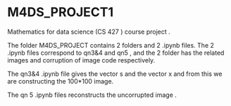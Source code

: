 # M4DS_PROJECT1

Mathematics for data science (CS 427 ) course project .

The folder M4DS_PROJECT contains 2 folders and 2 .ipynb files. The 2 .ipynb files correspond to qn3&4 and qn5 , and the 2 folder has the related images and corruption of image code respectively.

The qn3&4 .ipynb file gives the vector s and the vector x and from this we are constructing the 100*100 image.

The qn 5 .ipynb files reconstructs the uncorrupted image . 

